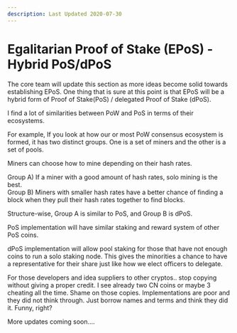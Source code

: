 ```yaml
---
description: Last Updated 2020-07-30
---
```


# Egalitarian Proof of Stake \(EPoS\) - Hybrid PoS/dPoS

The core team will update this section as more ideas become solid towards establishing EPoS. One thing that is sure at this point is that EPoS will be a hybrid form of Proof of Stake\(PoS\) / delegated Proof of Stake \(dPoS\).

I find a lot of similarities between PoW and PoS in terms of their ecosystems.

For example, If you look at how our or most PoW consensus ecosystem is formed, it has two distinct groups. One is a set of miners and the other is a set of pools. 

Miners can choose how to mine depending on their hash rates.  
  
Group A\) If a miner with a good amount of hash rates, solo mining is the best.   
Group B\) Miners with smaller hash rates have a better chance of finding a block when they pull their hash rates together to find blocks.

Structure-wise, Group A is similar to PoS, and Group B is dPoS.  

PoS implementation will have similar staking and reward system of other PoS coins.

dPoS implementation will allow pool staking for those that have not enough coins to run a solo staking node. This gives the minorities a chance to have a representative for their share just like how we elect officers to delegate. 

For those developers and idea suppliers to other cryptos.. stop copying without giving a proper credit. I see already two CN coins or maybe 3 cheating all the time. Shame on those copies. Implementations are poor and they did not think through. Just borrow names and terms and think they did it. Funny, right?

More updates coming soon....



